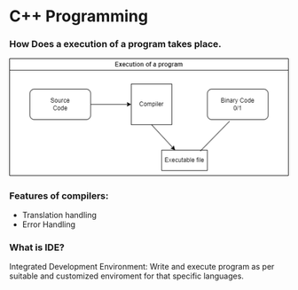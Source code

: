 # C++ Programming

### How Does a execution of a program takes place.

![../assets/l1p1.png](../assets/l1p1.png)

### Features of compilers:

- Translation handling
- Error Handling

### What is IDE?

Integrated Development Environment: Write and execute program as per suitable and customized enviroment for that specific languages.
